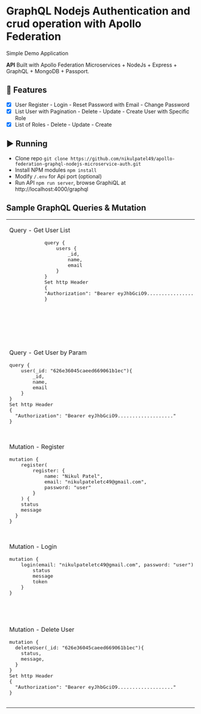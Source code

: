 # GraphQL Nodejs Authentication and crud operation with Apollo Federation

Simple Demo Application

**API** Built with Apollo Federation Microservices + NodeJs + Express + GraphQL + MongoDB + Passport.

## 📝 Features

-   [x] User Register - Login - Reset Password with Email - Change Password
-   [x] List User with Pagination - Delete - Update - Create User with Specific Role
-   [x] List of Roles - Delete - Update - Create

## ▶️ Running

-   Clone repo `git clone https://github.com/nikulpatel49/apollo-federation-graphql-nodejs-microservice-auth.git`
-   Install NPM modules `npm install`
-   Modify `/.env` for Api port (optional)
-   Run API `npm run server`, browse GraphiQL at http://localhost:4000/graphql

## Sample GraphQL Queries & Mutation

<table width="100%" style="width: 100%">
    <tbody>
        <tr valign="top">
            <td width="50%" style="width: 50%">
                <p>Query - Get User List</p>
                <pre>
            query {
                users {
                    _id,
                    name,
                    email
                }
            }
            Set http Header
            {
            "Authorization": "Bearer eyJhbGciO9..................."
            }
                </pre>
            </td>
            <td width="50%" style="width: 50%">
                <p>Response</p>
                <pre>
{
  "data": {
    "users": [
        {
            "_id": "6268e2d3b0ab904a787c8b7d",
            "name": "user0",
            "email": "user0@user.com"
        },
        {
            "_id": "626e36045caeed669061b1ec",
            "name": "Nikul Patel",
            "email": "nikulpateletc49@gmail.com"
        },
    ]
  }
}
                </pre>
            </td>
        </tr>
        <tr></tr>
        <tr valign="top">
            <td>
                <p>Query - Get User by Param</p>
                <pre>
query {
    user(_id: "626e36045caeed669061b1ec"){
        _id,
        name,
        email
    }
}
Set http Header
{
  "Authorization": "Bearer eyJhbGciO9..................."
}
                </pre>
            </td>
            <td>
                <p>Response</p>
                <pre>
{
  "data": {
        "user": {
        "_id": "626e36045caeed669061b1ec",
        "name": "Nikul Patel",
        "email": "nikulpateletc49@gmail.com"
        }
    }
}
                </pre>
            </td>
        </tr>
        <tr></tr>
        <tr valign="top">
            <td>
                <p>Mutation - Register</p>
                <pre>
mutation {
    register(
        register: { 
            name: "Nikul Patel", 
            email: "nikulpateletc49@gmail.com",
            password: "user"
        }
    ) {
    status
    message
  }
}
                </pre>
            </td>
            <td>
                <p>Response</p>
                <pre>
{
    "data": {
        "register": {
            "status": true,
            "message": "User has been successfully created",
        }
    }
}
                </pre>
            </td>
        </tr>
        <tr></tr>
        <tr valign="top">
            <td>
                <p>Mutation - Login</p>
                <pre>
mutation {
    login(email: "nikulpateletc49@gmail.com", password: "user") {
        status
        message
        token
    }
}
                </pre>
            </td>
            <td>
                <p>Response</p>
                <pre>
{
    "data": {
        "login": {
            "status": true,
            "message": "successfully logged user",
            "token": "Bearer eyJhbGciO9..................."
        }
    }
}
                </pre>
            </td>
        </tr>
        <tr valign="top">
            <td>
                <p>Mutation - Delete User</p>
                <pre>
mutation {
  deleteUser(_id: "626e36045caeed669061b1ec"){
    status,
    message,
  }
}
Set http Header
{
  "Authorization": "Bearer eyJhbGciO9..................."
}
                </pre>
            </td>
            <td>
                <p>Response</p>
                <pre>
{
  "data": {
    "deleteUser": {
      "status": true,
      "message": "User has been successfully deleted"
    }
  }
}
                </pre>
            </td>
        </tr>
    </tbody>
</table>